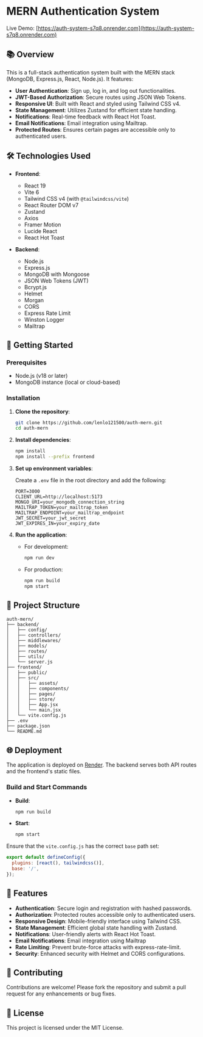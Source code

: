 # MERN Authentication System

Live Demo: [https://auth-system-s7q8.onrender.com](https://auth-system-s7q8.onrender.com)

## 📚 Overview

This is a full-stack authentication system built with the MERN stack (MongoDB, Express.js, React, Node.js). It features:

- **User Authentication**: Sign up, log in, and log out functionalities.
- **JWT-Based Authorization**: Secure routes using JSON Web Tokens.
- **Responsive UI**: Built with React and styled using Tailwind CSS v4.
- **State Management**: Utilizes Zustand for efficient state handling.
- **Notifications**: Real-time feedback with React Hot Toast.
- **Email Notifications**: Email integration using Mailtrap.
- **Protected Routes**: Ensures certain pages are accessible only to authenticated users.

## 🛠️ Technologies Used

- **Frontend**:
  - React 19
  - Vite 6
  - Tailwind CSS v4 (with `@tailwindcss/vite`)
  - React Router DOM v7
  - Zustand
  - Axios
  - Framer Motion
  - Lucide React
  - React Hot Toast

- **Backend**:
  - Node.js
  - Express.js
  - MongoDB with Mongoose
  - JSON Web Tokens (JWT)
  - Bcrypt.js
  - Helmet
  - Morgan
  - CORS
  - Express Rate Limit
  - Winston Logger
  - Mailtrap

## 🚀 Getting Started

### Prerequisites

- Node.js (v18 or later)
- MongoDB instance (local or cloud-based)

### Installation

1. **Clone the repository**:

   ```bash
   git clone https://github.com/lenlo121500/auth-mern.git
   cd auth-mern
   ```

2. **Install dependencies**:

   ```bash
   npm install
   npm install --prefix frontend
   ```

3. **Set up environment variables**:

   Create a `.env` file in the root directory and add the following:

   ```env
   PORT=3000
   CLIENT_URL=http://localhost:5173
   MONGO_URI=your_mongodb_connection_string
   MAILTRAP_TOKEN=your_mailtrap_token
   MAILTRAP_ENDPOINT=your_mailtrap_endpoint
   JWT_SECRET=your_jwt_secret
   JWT_EXPIRES_IN=your_expiry_date
   ```

4. **Run the application**:

   - For development:

     ```bash
     npm run dev
     ```

   - For production:

     ```bash
     npm run build
     npm start
     ```

## 📁 Project Structure

```
auth-mern/
├── backend/
│   ├── config/
│   ├── controllers/
│   ├── middlewares/
│   ├── models/
│   ├── routes/
│   ├── utils/
│   └── server.js
├── frontend/
│   ├── public/
│   ├── src/
│   │   ├── assets/
│   │   ├── components/
│   │   ├── pages/
│   │   ├── store/
│   │   ├── App.jsx
│   │   └── main.jsx
│   └── vite.config.js
├── .env
├── package.json
└── README.md
```

## 🌐 Deployment

The application is deployed on [Render](https://render.com/). The backend serves both API routes and the frontend's static files.

### Build and Start Commands

- **Build**:

  ```bash
  npm run build
  ```

- **Start**:

  ```bash
  npm start
  ```

Ensure that the `vite.config.js` has the correct `base` path set:

```js
export default defineConfig({
  plugins: [react(), tailwindcss()],
  base: '/',
});
```

## 🧪 Features

- **Authentication**: Secure login and registration with hashed passwords.
- **Authorization**: Protected routes accessible only to authenticated users.
- **Responsive Design**: Mobile-friendly interface using Tailwind CSS.
- **State Management**: Efficient global state handling with Zustand.
- **Notifications**: User-friendly alerts with React Hot Toast.
- **Email Notifications**: Email integration using Mailtrap
- **Rate Limiting**: Prevent brute-force attacks with express-rate-limit.
- **Security**: Enhanced security with Helmet and CORS configurations.

## 🤝 Contributing

Contributions are welcome! Please fork the repository and submit a pull request for any enhancements or bug fixes.

## 📄 License

This project is licensed under the MIT License.
